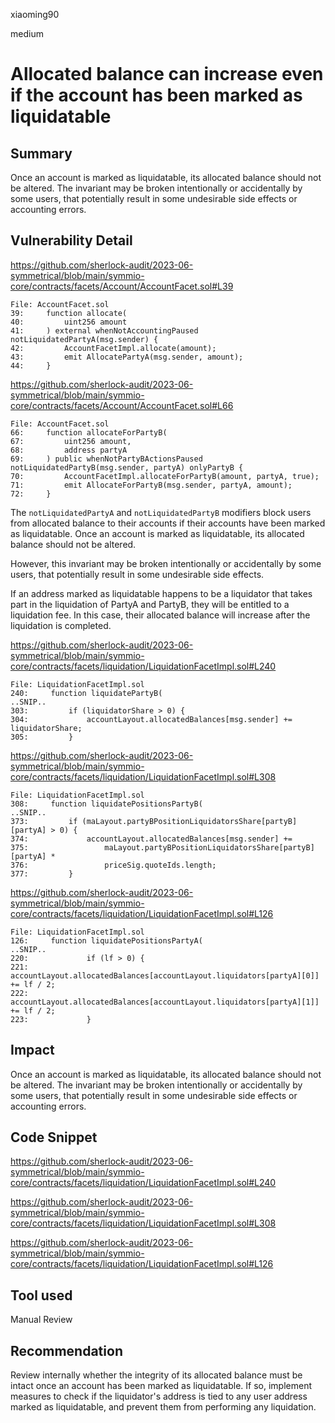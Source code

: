 xiaoming90

medium

# Allocated balance can increase even if the account has been marked as liquidatable

## Summary

Once an account is marked as liquidatable, its allocated balance should not be altered. The invariant may be broken intentionally or accidentally by some users, that potentially result in some undesirable side effects or accounting errors.

## Vulnerability Detail

https://github.com/sherlock-audit/2023-06-symmetrical/blob/main/symmio-core/contracts/facets/Account/AccountFacet.sol#L39

```solidity
File: AccountFacet.sol
39:     function allocate(
40:         uint256 amount
41:     ) external whenNotAccountingPaused notLiquidatedPartyA(msg.sender) {
42:         AccountFacetImpl.allocate(amount);
43:         emit AllocatePartyA(msg.sender, amount);
44:     }
```

https://github.com/sherlock-audit/2023-06-symmetrical/blob/main/symmio-core/contracts/facets/Account/AccountFacet.sol#L66

```solidity
File: AccountFacet.sol
66:     function allocateForPartyB(
67:         uint256 amount,
68:         address partyA
69:     ) public whenNotPartyBActionsPaused notLiquidatedPartyB(msg.sender, partyA) onlyPartyB {
70:         AccountFacetImpl.allocateForPartyB(amount, partyA, true);
71:         emit AllocateForPartyB(msg.sender, partyA, amount);
72:     }
```

The `notLiquidatedPartyA` and `notLiquidatedPartyB` modifiers block users from allocated balance to their accounts if their accounts have been marked as liquidatable. Once an account is marked as liquidatable, its allocated balance should not be altered.

However, this invariant may be broken intentionally or accidentally by some users, that potentially result in some undesirable side effects.

If an address marked as liquidatable happens to be a liquidator that takes part in the liquidation of PartyA and PartyB, they will be entitled to a liquidation fee. In this case, their allocated balance will increase after the liquidation is completed.

https://github.com/sherlock-audit/2023-06-symmetrical/blob/main/symmio-core/contracts/facets/liquidation/LiquidationFacetImpl.sol#L240

```solidity
File: LiquidationFacetImpl.sol
240:     function liquidatePartyB(
..SNIP..
303:         if (liquidatorShare > 0) {
304:             accountLayout.allocatedBalances[msg.sender] += liquidatorShare;
305:         }
```

https://github.com/sherlock-audit/2023-06-symmetrical/blob/main/symmio-core/contracts/facets/liquidation/LiquidationFacetImpl.sol#L308

```solidity
File: LiquidationFacetImpl.sol
308:     function liquidatePositionsPartyB(
..SNIP..
373:         if (maLayout.partyBPositionLiquidatorsShare[partyB][partyA] > 0) {
374:             accountLayout.allocatedBalances[msg.sender] +=
375:                 maLayout.partyBPositionLiquidatorsShare[partyB][partyA] *
376:                 priceSig.quoteIds.length;
377:         }
```

https://github.com/sherlock-audit/2023-06-symmetrical/blob/main/symmio-core/contracts/facets/liquidation/LiquidationFacetImpl.sol#L126

```solidity
File: LiquidationFacetImpl.sol
126:     function liquidatePositionsPartyA(
..SNIP..
220:             if (lf > 0) {
221:                 accountLayout.allocatedBalances[accountLayout.liquidators[partyA][0]] += lf / 2;
222:                 accountLayout.allocatedBalances[accountLayout.liquidators[partyA][1]] += lf / 2;
223:             }
```

## Impact

Once an account is marked as liquidatable, its allocated balance should not be altered. The invariant may be broken intentionally or accidentally by some users, that potentially result in some undesirable side effects or accounting errors.

## Code Snippet

https://github.com/sherlock-audit/2023-06-symmetrical/blob/main/symmio-core/contracts/facets/liquidation/LiquidationFacetImpl.sol#L240

https://github.com/sherlock-audit/2023-06-symmetrical/blob/main/symmio-core/contracts/facets/liquidation/LiquidationFacetImpl.sol#L308

https://github.com/sherlock-audit/2023-06-symmetrical/blob/main/symmio-core/contracts/facets/liquidation/LiquidationFacetImpl.sol#L126

## Tool used

Manual Review

## Recommendation

Review internally whether the integrity of its allocated balance must be intact once an account has been marked as liquidatable. If so, implement measures to check if the liquidator's address is tied to any user address marked as liquidatable, and prevent them from performing any liquidation.